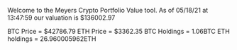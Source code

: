 Welcome to the Meyers Crypto Portfolio Value tool. 
As of 05/18/21 at 13:47:59 our valuation is $136002.97 

BTC Price = $42786.79
 ETH Price = $3362.35
BTC Holdings = 1.06BTC
 ETH holdings = 26.960005962ETH 
